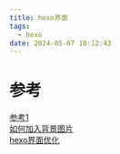 ```yaml
---
title: hexo界面
tags:
  - hexo
date: 2024-05-07 10:12:43
---
```



# 参考
[参考1](https://mongolian.github.io/2018/07/16/Hexo%E7%BE%8E%E5%8C%96/)  
[如何加入背景图片](https://blog.csdn.net/TomAndersen/article/details/104872852)  
[hexo界面优化](https://juejin.cn/post/7217267332656742460)  
